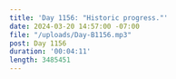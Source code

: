 ```yaml
---
title: 'Day 1156: "Historic progress."'
date: 2024-03-20 14:57:00 -07:00
file: "/uploads/Day-B1156.mp3"
post: Day 1156
duration: '00:04:11'
length: 3485451
---
```


